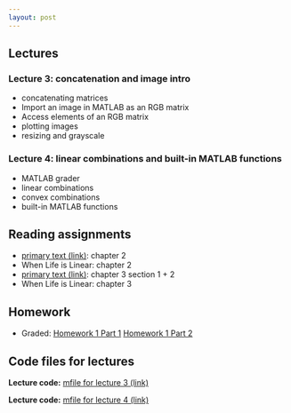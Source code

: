 ```yaml
---
layout: post
---
```


## Lectures

### Lecture 3: concatenation and image intro

* concatenating matrices
* Import an image in MATLAB as an RGB matrix
* Access elements of an RGB matrix
* plotting images
* resizing and grayscale

### Lecture 4: linear combinations and built-in MATLAB functions

* MATLAB grader
* linear combinations
* convex combinations
* built-in MATLAB functions

## Reading assignments

* <a target="_parent" href="../../../extras/textbook.pdf">primary text (link)</a>: chapter 2
* When Life is Linear: chapter 2
* <a target="_parent" href="../../../extras/textbook.pdf">primary text (link)</a>: chapter 3 section 1 + 2
* When Life is Linear: chapter 3

## Homework

* Graded:
  <a target="_parent" href="https://csufullerton.instructure.com/courses/3127326/assignments/31396318">Homework 1 Part 1</a>
  <a target="_parent" href="https://csufullerton.instructure.com/courses/3127326/assignments/31406329">Homework 1 Part 2</a>

## Code files for lectures
**Lecture code:** <a target="_parent" href="https://wcasper.github.io/math107spring2021/MATLAB/lecture3.m">mfile for lecture 3 (link)</a>

**Lecture code:** <a target="_parent" href="https://wcasper.github.io/math107spring2021/MATLAB/lecture4.m">mfile for lecture 4 (link)</a>


  


